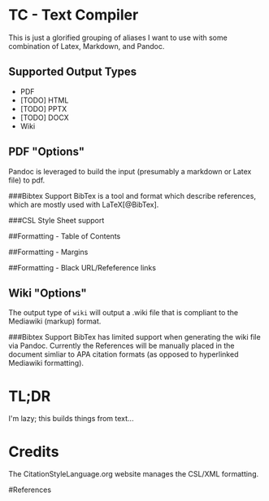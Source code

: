 TC - Text Compiler
==================
This is just a glorified grouping of aliases I want to use with some combination of Latex, Markdown, and Pandoc.

Supported Output Types
----------------------
- PDF
- [TODO] HTML
- [TODO] PPTX
- [TODO] DOCX
- Wiki

PDF "Options"
-------------
Pandoc is leveraged to build the input (presumably a markdown or Latex file) to pdf.

###Bibtex Support
BibTex is a tool and format which describe references, which are mostly used with LaTeX[@BibTex].

###CSL Style Sheet support

##Formatting - Table of Contents

##Formatting - Margins

##Formatting - Black URL/Refeference links

Wiki "Options"
--------------
The output type of `wiki` will output a .wiki file that is compliant to the Mediawiki (markup) format.

###Bibtex Support
BibTex has limited support when generating the wiki file via Pandoc.
Currently the References will be manually placed in the document simliar to APA citation formats (as opposed to hyperlinked Mediawiki formatting).

TL;DR
=====
I'm lazy; this builds things from text...

Credits
=======
The CitationStyleLanguage.org website manages the CSL/XML formatting.

#References
